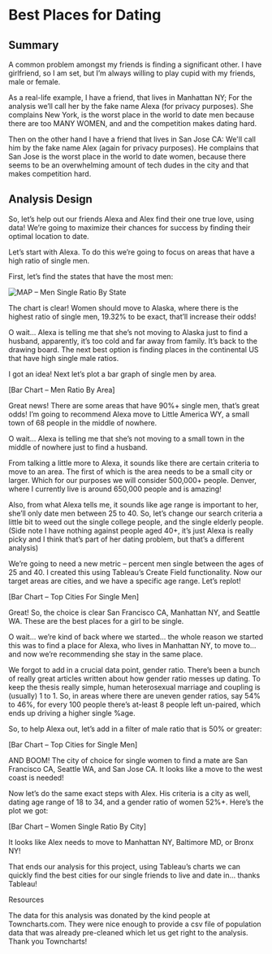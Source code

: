 # Best Places for Dating

## Summary

A common problem amongst my friends is finding a significant other. I have girlfriend, so I am set, but I’m always willing to play cupid with my friends, male or female.

As a real-life example, I have a friend, that lives in Manhattan NY; For the analysis we’ll call her by the fake name Alexa (for privacy purposes). She complains New York, is the worst place in the world to date men because there are too MANY WOMEN, and and the competition makes dating hard. 

Then on the other hand I have a friend that lives in San Jose CA: We'll call him by the fake name Alex (again for privacy purposes). He complains that San Jose is the worst place in the world to date women, because there seems to be an overwhelming amount of tech dudes in the city and that makes competition hard.

## Analysis Design
So, let’s help out our friends Alexa and Alex find their one true love, using data! We’re going to maximize their chances for success by finding their optimal location to date. 

Let’s start with Alexa. To do this we’re going to focus on areas that have a high ratio of single men.

First, let’s find the states that have the most men:

![MAP – Men Single Ratio By State](https://public.tableau.com/shared/TQ24WQNTF?:display_count=yes)

The chart is clear! Women should move to Alaska, where there is the highest ratio of single men, 19.32% to be exact, that’ll increase their odds!

O wait… Alexa is telling me that she’s not moving to Alaska just to find a husband, apparently, it’s too cold and far away from family. It’s back to the drawing board. The next best option is finding places in the continental US that have high single male ratios.

I got an idea! Next let’s plot a bar graph of single men by area. 

[Bar Chart – Men Ratio By Area]

Great news! There are some areas that have 90%+ single men, that’s great odds! I’m going to recommend Alexa move to Little America WY, a small town of 68 people in the middle of nowhere.

O wait… Alexa is telling me that she’s not moving to a small town in the middle of nowhere just to find a husband. 

From talking a little more to Alexa, it sounds like there are certain criteria to move to an area. The first of which is the area needs to be a small city or larger. Which for our purposes we will consider 500,000+ people. Denver, where I currently live is around 650,000 people and is amazing!

Also, from what Alexa tells me, it sounds like age range is important to her, she’ll only date men between 25 to 40. So, let’s change our search criteria a little bit to weed out the single college people, and the single elderly people. (Side note I have nothing against people aged 40+, it’s just Alexa is really picky and I think that’s part of her dating problem, but that’s a different analysis)

We’re going to need a new metric – percent men single between the ages of 25 and 40.  I created this using Tableau’s Create Field functionality. Now our target areas are cities, and we have a specific age range. Let’s replot! 

[Bar Chart – Top Cities For Single Men]
 
Great! So, the choice is clear San Francisco CA, Manhattan NY, and Seattle WA. These are the best places for a girl to be single.

O wait… we’re kind of back where we started... the whole reason we started this was to find a place for Alexa, who lives in Manhattan NY, to move to… and now we’re recommending she stay in the same place.

We forgot to add in a crucial data point, gender ratio. There’s been a bunch of really great articles written about how gender ratio messes up dating. To keep the thesis really simple, human heterosexual marriage and coupling is (usually) 1 to 1. So, in areas where there are uneven gender ratios, say 54% to 46%, for every 100 people there’s at-least 8 people left un-paired, which ends up driving a higher single %age.

So, to help Alexa out, let’s add in a filter of male ratio that is 50% or greater:

[Bar Chart – Top Cities for Single Men]

AND BOOM! The city of choice for single women to find a mate are San Francisco CA, Seattle WA, and San Jose CA. It looks like a move to the west coast is needed!

Now let’s do the same exact steps with Alex. His criteria is a city as well, dating age range of 18 to 34, and a gender ratio of women 52%+. Here’s the plot we got:

[Bar Chart – Women Single Ratio By City]

It looks like Alex needs to move to Manhattan NY, Baltimore MD, or Bronx NY!

That ends our analysis for this project, using Tableau’s charts we can quickly find the best cities for our single friends to live and date in… thanks Tableau!

Resources

The data for this analysis was donated by the kind people at Towncharts.com. They were nice enough to provide a csv file of population data that was already pre-cleaned which let us get right to the analysis. Thank you Towncharts!
